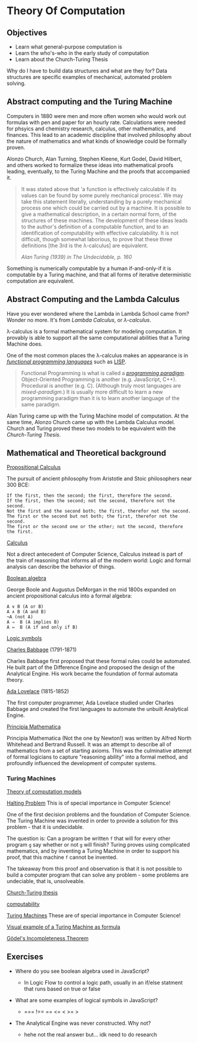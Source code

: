 # Theory Of Computation

## Objectives

* Learn what general-purpose computation is
* Learn the who's-who in the early study of computation
* Learn about the Church-Turing Thesis

Why do I have to build data structures and what are they for? Data structures
are specific examples of mechanical, automated problem solving.

## Abstract computing and the Turing Machine

Computers in 1880 were men and more often women who would work out formulas with
pen and paper for an hourly rate. Calculations were needed for phsyics and
chemistry research, calculus, other mathematics, and finances. This lead to an
academic discipline that involved philosophy about the nature of mathematics and
what kinds of knowledge could be formally proven.

Alonzo Church, Alan Turning, Stephen Kleene, Kurt Godel, David Hilbert, and
others worked to formalize these ideas into mathematical proofs leading,
eventually, to the Turing Machine and the proofs that accompanied it.

> It was stated above that 'a function is effectively calculable if its values
> can be found by some purely mechanical process'. We may take this statement
> literally, understanding by a purely mechanical process one which could be
> carried out by a machine. It is possible to give a mathematical description,
> in a certain normal form, of the structures of these machines. The development
> of these ideas leads to the author's definition of a computable function, and
> to an identification of computability with effective calculability. It is not
> difficult, though somewhat laborious, to prove that these three definitions
> [the 3rd is the λ-calculus] are equivalent.
>
> _Alan Turing (1939) in The Undecidable, p. 160_

Something is numerically computable by a human if-and-only-if it is computable
by a Turing machine, and that all forms of iterative deterministic computation
are equivalent.

## Abstract Computing and the Lambda Calculus

Have you ever wondered where the Lambda in Lambda School came from? Wonder no
more. It's from _Lambda Calculus_, or _λ-calculus_.

λ-calculus is a formal mathematical system for modeling computation. It
provably is able to support all the same computational abilities that a Turing
Machine does.

One of the most common places the λ-calculus makes an appearance is in
[_functional programming
languages_](ihttps://en.wikipedia.org/wiki/Functional_programming) such as
[LISP](https://en.wikipedia.org/wiki/Lisp_(programming_language)).

> Functional Programming is what is called a [_programming
> paradigm_](https://en.wikipedia.org/wiki/Programming_paradigm).
> Object-Oriented Programming is another (e.g. JavaScript, C++). Procedural is
> another (e.g. C). (Although truly most languages are _mixed-paradigm_.) It is
> usually more difficult to learn a new programming paradigm than it is to learn
> another language of the same paradigm.

Alan Turing came up with the Turing Machine model of computation. At the same
time, Alonzo Church came up with the Lambda Calculus model. Church and Turing
proved these two models to be equivalent with the _Church-Turing Thesis_.

## Mathematical and Theoretical background

[Propositional Calculus](https://en.wikipedia.org/wiki/Propositional_calculus)

The pursuit of ancient philosophy from Aristotle and Stoic philosophers near 300 BCE:

    If the first, then the second; the first, therefore the second.
    If the first, then the second; not the second, therefore not the second.
    Not the first and the second both; the first, therefor not the second.
    The first or the second but not both; the first, therefor not the second.
    The first or the second one or the other; not the second, therefore the first.

[Calculus](https://en.wikipedia.org/wiki/Calculus)

Not a direct antecedent of Computer Science, Calculus instead is part of the
train of reasoning that informs all of the modern world: Logic and formal
analysis can describe the behavior of things.

[Boolean algebra](https://en.wikipedia.org/wiki/Boolean_algebra)

George Boole and Augustus DeMorgan in the mid 1800s expanded on ancient
propositional calculus into a formal algebra:

    A ∨ B (A or B)
    A ∧ B (A and B)
    ¬A (not A)
    A ⇒  B (A implies B)
    A ⇔  B (A if and only if B)

[Logic symbols](https://en.wikipedia.org/wiki/List_of_logic_symbols)

[Charles Babbage](https://en.wikipedia.org/wiki/Charles_Babbage) (1791-1871)

Charles Babbage first proposed that these formal rules could be automated. He
built part of the Difference Engine and proposed the design of the Analytical
Engine. His work became the foundation of formal automata theory.

[Ada Lovelace](https://en.wikipedia.org/wiki/Ada_Lovelace) (1815-1852)

The first computer programmer, Ada Lovelace studied under Charles Babbage and
created the first languages to automate the unbuilt Analytical Engine. 

[Principia Mathematica](https://en.wikipedia.org/wiki/Principia_Mathematica)

Principia Mathematica (Not the one by Newton!) was written by Alfred North
Whitehead and Bertrand Russell. It was an attempt to describe all of mathematics
from a set of starting axioms. This was the culminative attempt of formal
logicians to capture "reasoning ability" into a formal method, and profoundly
influenced the development of computer systems.

### Turing Machines

[Theory of computation
models](https://en.wikipedia.org/wiki/Theory_of_computation)

[Halting Problem](https://en.wikipedia.org/wiki/Halting_problem) This is of
special importance in Computer Science!

One of the first decision problems and the foundation of Computer Science.
The Turing Machine was invented in order to provide a solution for this problem -
that it is undecidable.

The question is: Can a program be written `f` that will for every other program
`g` say whether or not `g` will finish? Turing proves using complicated
mathematics, and by inventing a Turing Machine in order to support his proof,
that this machine `f` cannot be invented.

The takeaway from this proof and observation is that it is not possible to build
a computer program that can solve any problem - some problems are undeciable,
that is, unsolveable.

[Church-Turing thesis](https://en.wikipedia.org/wiki/Church%E2%80%93Turing_thesis)

[computability](https://en.wikipedia.org/wiki/Computability_theory)

[Turing Machines](https://en.wikipedia.org/wiki/Turing_machine) These are of
special importance in Computer Science!

[Visual example of a Turing Machine as formula](https://cs.stackexchange.com/questions/11542/how-to-construct-and-write-down-a-Turing-machine-for-a-given-language)

[Gödel's Incompleteness
Theorem](https://en.wikipedia.org/wiki/G%C3%B6del%27s_incompleteness_theorems)


## Exercises

* Where do you see boolean algebra used in JavaScript? 
    * In Logic Flow to control a logic path, usually in an if/else statment that runs based on true or false

* What are some examples of logical symbols in JavaScript?
    * === !== == <= < >= >

* The Analytical Engine was never constructed. Why not?
    * hehe not the real answer but... idk need to do research
    
